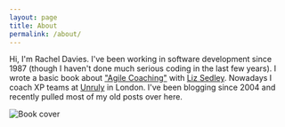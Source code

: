 ```yaml
---
layout: page
title: About
permalink: /about/
---
```


Hi, I'm Rachel Davies. I've been working in software development since 1987 (though I haven't done much serious coding in the last few years). I wrote a basic book about ["Agile Coaching"](https://pragprog.com/book/sdcoach/agile-coaching) with [Liz Sedley](https://pragprog.com/users/display_profile/48266). Nowadays I coach XP teams at [Unruly](http://tech.unruly.co/) in London.
I've been blogging since 2004 and recently pulled most of my old posts over here.

![Book cover](http://rachelcdavies.github.io/images/Experience.png)

